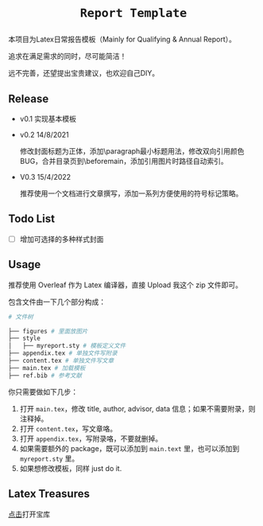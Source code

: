 # <p align=center>`Report Template`</p>



本项目为Latex日常报告模板（Mainly for Qualifying & Annual Report）。

追求在满足需求的同时，尽可能简洁！

远不完善，还望提出宝贵建议，也欢迎自己DIY。



## Release

- v0.1 实现基本模板

- v0.2 14/8/2021

  修改封面标题为正体，添加\paragraph最小标题用法，修改双向引用颜色BUG，合并目录页到\beforemain，添加引用图片时路径自动索引。
  
- V0.3 15/4/2022

  推荐使用一个文档进行文章撰写，添加一系列方便使用的符号标记策略。



## Todo List

- [ ] 增加可选择的多种样式封面



## Usage

推荐使用 Overleaf 作为 Latex 编译器，直接 Upload 我这个 zip 文件即可。

包含文件由一下几个部分构成：

```sh
# 文件树

├── figures # 里面放图片
├── style
│   ├── myreport.sty # 模板定义文件
├── appendix.tex # 单独文件写附录
├── content.tex # 单独文件写文章
├── main.tex # 加载模板
├── ref.bib # 参考文献
```

你只需要做如下几步：

1. 打开 `main.tex`，修改 title, author, advisor, data 信息；如果不需要附录，则注释掉。
2. 打开 `content.tex`，写文章咯。
3. 打开 `appendix.tex`，写附录咯，不要就删掉。
4. 如果需要额外的 package，既可以添加到 `main.text` 里，也可以添加到 `myreport.sty` 里。
5. 如果想修改模板，同样 just do it.



## Latex Treasures

[点击](https://github.com/yzy1996/Latex/tree/main/Treasure)打开宝库
